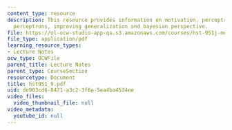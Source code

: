 ```yaml
---
content_type: resource
description: This resource provides information on motivation, perceptrons, multilayer
  perceptrons, improving generalization and bayesian perspective.
file: https://ol-ocw-studio-app-qa.s3.amazonaws.com/courses/hst-951j-medical-decision-support-fall-2005/de903cd68471a3c23f6a5ea4ba4534ee_hst951_9.pdf
file_type: application/pdf
learning_resource_types:
- Lecture Notes
ocw_type: OCWFile
parent_title: Lecture Notes
parent_type: CourseSection
resourcetype: Document
title: hst951_9.pdf
uid: de903cd6-8471-a3c2-3f6a-5ea4ba4534ee
video_files:
  video_thumbnail_file: null
video_metadata:
  youtube_id: null
---
```

